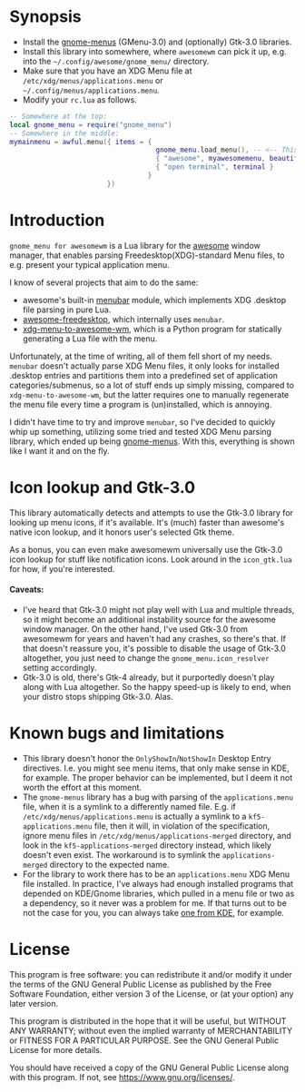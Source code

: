 # Synopsis
* Install the [gnome-menus] (GMenu-3.0) and (optionally) Gtk-3.0 libraries.
* Install this library into somewhere, where `awesomewm` can pick it up, e.g. into the `~/.config/awesome/gnome_menu/` directory.
* Make sure that you have an XDG Menu file at `/etc/xdg/menus/applications.menu` or `~/.config/menus/applications.menu`.
* Modify your `rc.lua` as follows.

```lua
-- Somewhere at the top:
local gnome_menu = require("gnome_menu")
-- Somewhere in the middle:
mymainmenu = awful.menu({ items = {
                                    gnome_menu.load_menu(), -- <-- This is the important new line.
                                    { "awesome", myawesomemenu, beautiful.awesome_icon },
                                    { "open terminal", terminal }
                                  }
                        })
```

# Introduction

`gnome_menu for awesomewm` is a Lua library for the [awesome] window manager,
that enables parsing Freedesktop(XDG)-standard Menu files, to e.g. present your typical application menu.

I know of several projects that aim to do the same:
* awesome's built-in [menubar] module, which implements XDG .desktop file parsing in pure Lua.
* [awesome-freedesktop], which internally uses `menubar`.
* [xdg-menu-to-awesome-wm], which is a Python program for statically generating a Lua file with the menu.

Unfortunately, at the time of writing, all of them fell short of my needs.
`menubar` doesn't actually parse XDG Menu files, it only looks for installed .desktop entries and
partitions them into a predefined set of application categories/submenus,
so a lot of stuff ends up simply missing, compared to `xdg-menu-to-awesome-wm`, but the latter requires
one to manually regenerate the menu file every time a program is (un)installed, which is annoying.

I didn't have time to try and improve `menubar`, so I've decided to quickly whip up something,
utilizing some tried and tested XDG Menu parsing library, which ended up being [gnome-menus].
With this, everything is shown like I want it and on the fly.


# Icon lookup and Gtk-3.0

This library automatically detects and attempts to use the Gtk-3.0 library for looking up menu icons, if it's available.
It's (much) faster than awesome's native icon lookup, and it honors user's selected Gtk theme.

As a bonus, you can even make awesomewm universally use the Gtk-3.0 icon lookup for stuff
like notification icons. Look around in the `icon_gtk.lua` for how, if you're interested.

#### Caveats:
* I've heard that Gtk-3.0 might not play well with Lua and multiple threads, so it might become an
  additional instability source for the awesome window manager. On the other hand, I've used Gtk-3.0
  from awesomewm for years and haven't had any crashes, so there's that. If that doesn't reassure you,
  it's possible to disable the usage of Gtk-3.0 altogether, you just need to change the
  `gnome_menu.icon_resolver` setting accordingly.
* Gtk-3.0 is old, there's Gtk-4 already, but it purportedly doesn't play along with Lua altogether.
  So the happy speed-up is likely to end, when your distro stops shipping Gtk-3.0. Alas.

# Known bugs and limitations

* This library doesn't honor the `OnlyShowIn`/`NotShowIn` Desktop Entry directives.
  I.e. you might see menu items, that only make sense in KDE, for example.
  The proper behavior can be implemented, but I deem it not worth the effort at this moment.
* The `gnome-menus` library has a bug with parsing of the `applications.menu` file, when it is a symlink to a differently named file.
  E.g. if `/etc/xdg/menus/applications.menu` is actually a symlink to a `kf5-applications.menu` file, then it will,
  in violation of the specification, ignore menu files in `/etc/xdg/menus/applications-merged` directory,
  and look in the `kf5-applications-merged` directory instead, which likely doesn't even exist.
  The workaround is to symlink the `applications-merged` directory to the expected name.
* For the library to work there has to be an `applications.menu` XDG Menu file installed.
  In practice, I've always had enough installed programs that depended on KDE/Gnome libraries,
  which pulled in a menu file or two as a dependency, so it never was a problem for me.
  If that turns out to be not the case for you, you can always take [one from KDE], for example.

# License

This program is free software: you can redistribute it and/or modify it under the terms of the GNU General Public License as published by the Free Software Foundation, either version 3 of the License, or (at your option) any later version.

This program is distributed in the hope that it will be useful, but WITHOUT ANY WARRANTY; without even the implied warranty of MERCHANTABILITY or FITNESS FOR A PARTICULAR PURPOSE. See the GNU General Public License for more details.

You should have received a copy of the GNU General Public License along with this program. If not, see <https://www.gnu.org/licenses/>.

[awesome]: https://awesomewm.org/
[gnome-menus]: https://gitlab.gnome.org/GNOME/gnome-menus
[menubar]: https://awesomewm.org/doc/api/libraries/menubar.html
[awesome-freedesktop]: https://github.com/lcpz/awesome-freedesktop
[xdg-menu-to-awesome-wm]: https://github.com/albel727/xdg-menu-to-awesome-wm
[one from KDE]: https://invent.kde.org/frameworks/kservice/-/raw/master/src/applications.menu

